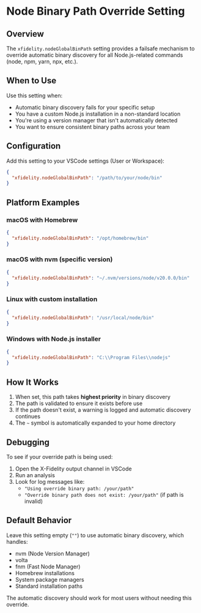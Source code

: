 # Node Binary Path Override Setting

## Overview

The `xfidelity.nodeGlobalBinPath` setting provides a failsafe mechanism to override automatic binary discovery for all Node.js-related commands (node, npm, yarn, npx, etc.).

## When to Use

Use this setting when:

- Automatic binary discovery fails for your specific setup
- You have a custom Node.js installation in a non-standard location
- You're using a version manager that isn't automatically detected
- You want to ensure consistent binary paths across your team

## Configuration

Add this setting to your VSCode settings (User or Workspace):

```json
{
  "xfidelity.nodeGlobalBinPath": "/path/to/your/node/bin"
}
```

## Platform Examples

### macOS with Homebrew
```json
{
  "xfidelity.nodeGlobalBinPath": "/opt/homebrew/bin"
}
```

### macOS with nvm (specific version)
```json
{
  "xfidelity.nodeGlobalBinPath": "~/.nvm/versions/node/v20.0.0/bin"
}
```

### Linux with custom installation
```json
{
  "xfidelity.nodeGlobalBinPath": "/usr/local/node/bin"
}
```

### Windows with Node.js installer
```json
{
  "xfidelity.nodeGlobalBinPath": "C:\\Program Files\\nodejs"
}
```

## How It Works

1. When set, this path takes **highest priority** in binary discovery
2. The path is validated to ensure it exists before use
3. If the path doesn't exist, a warning is logged and automatic discovery continues
4. The `~` symbol is automatically expanded to your home directory

## Debugging

To see if your override path is being used:

1. Open the X-Fidelity output channel in VSCode
2. Run an analysis
3. Look for log messages like:
   - `"Using override binary path: /your/path"`
   - `"Override binary path does not exist: /your/path"` (if path is invalid)

## Default Behavior

Leave this setting empty (`""`) to use automatic binary discovery, which handles:
- nvm (Node Version Manager)
- volta
- fnm (Fast Node Manager)
- Homebrew installations
- System package managers
- Standard installation paths

The automatic discovery should work for most users without needing this override.